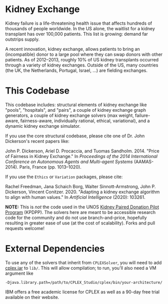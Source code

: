 Kidney Exchange
==============

Kidney failure is a life-threatening health issue that affects hundreds of thousands of people worldwide. In the US alone, the waitlist for a kidney transplant has over 100,000 patients. This list is growing: demand far outstrips supply.

A recent innovation, kidney exchange, allows patients to bring an (incompatible) donor to a large pool where they can swap donors with other patients.  As of 2012&ndash;2013, roughly 10% of US kidney transplants occurred through a variety of kidney exchanges.  Outside of the US, many countries (the UK, the Netherlands, Portugal, Israel, ...) are fielding exchanges.

This Codebase
==============

This codebase includes: structural elements of kidney exchange like "pools", "hospitals", and "pairs", a couple of kidney exchange graph generators, a couple of kidney exchange solvers (max weight, failure-aware, fairness-aware, individually rational, ethical, variational), and a dynamic kidney exchange simulator.

If you use the core structural codebase, please cite one of Dr. John Dickerson's recent papers like:

John P. Dickerson, Ariel D. Procaccia, and Tuomas Sandholm. 2014. "Price of Fairness in Kidney Exchange." In _Proceedings of the 2014 International Conference on Autonomous Agents and Multi-agent Systems_ (AAMAS-2014).  Paris, France (pp. 1013&ndash;1020). 

If you use the ``Ethics`` or ``Variation`` packages, please cite:

Rachel Freedman, Jana Schaich Borg, Walter Sinnott-Armstrong, John P. Dickerson, Vincent Conitzer. 2020. "Adapting a kidney exchange algorithm to align with human values." In _Artificial Intelligence_ (2020): 103261.


**NOTE:** This is _not_ the code used in the UNOS [Kidney Paired Donation Pilot Program](http://optn.transplant.hrsa.gov/resources/KPDPP.asp "Kidney Paired Donation Pilot Program information via OPTN") (KPDPP).  The solvers here are meant to be accessible research code for the community and do not use branch-and-price, hopefully resulting in greater ease of use (at the cost of scalability).  Forks and pull requests welcome!


External Dependencies
=====================

To use any of the solvers that inherit from `CPLEXSolver`, you will need to add [cplex.jar](http://www-01.ibm.com/software/commerce/optimization/cplex-optimizer/) to `lib/`.  This will allow compilation; to run, you'll also need a VM argument like

   `-Djava.library.path=/path/to/CPLEX_Studio/cplex/bin/your-architecture/`

IBM offers a free academic license for CPLEX as well as a 90-day free trial available on their website.